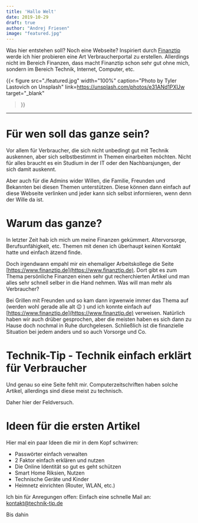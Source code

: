 ```yaml
---
title: 'Hallo Welt'
date: 2019-10-29
draft: true
author: "Andrej Friesen"
image: "featured.jpg"
---
```


Was hier entstehen soll? Noch eine Webseite?
Inspiriert durch [Finanztip](https://www.finanztip.de) werde ich hier probieren eine Art Verbraucherportal zu erstellen. Allerdings nicht im Bereich Finanzen, dass macht Finanztip schon sehr gut ohne mich, sondern im Bereich Technik, Internet, Computer, etc.

<!--more-->

{{< figure src="./featured.jpg"
width="100%"
caption="Photo by Tyler Lastovich on Unsplash"
link=https://unsplash.com/photos/e31ANd1PXUw
target="_blank"
 >}}

---

# Für wen soll das ganze sein?


Vor allem für Verbraucher, die sich nicht unbedingt gut mit Technik auskennen, aber sich selbstbestimmt in Themen einarbeiten möchten.
Nicht für alles braucht es ein Studium in der IT oder den Nachbarsjungen, der sich damit auskennt.

Aber auch für die Admins wider Willen, die Familie, Freunden und Bekannten bei diesen Themen unterstützen.
Diese können dann einfach auf diese Webseite verlinken und jeder kann sich selbst informieren, wenn denn der Wille da ist.


# Warum das ganze?

In letzter Zeit hab ich mich um meine Finanzen gekümmert. Altervorsorge, Berufsunfähigkeit, etc.
Themen mit denen ich überhaupt keinen Kontakt hatte und einfach ätzend finde.

Doch irgendwann empahl mir ein ehemaliger Arbeitskollege die Seite [https://www.finanztip.de](https://www.finanztip.de).
Dort gibt es zum Thema persönliche Finanzen einen sehr gut recherchierten Artikel und man alles sehr schnell selber in die Hand nehmen.
Was will man mehr als Verbraucher? 

Bei Grillen mit Freunden und so kam dann irgwenwie immer das Thema auf (werden wohl gerade alle alt :wink: ) und ich konnte einfach auf [https://www.finanztip.de](https://www.finanztip.de) verweisen. Natürlich haben wir auch drüber gesprochen, aber die meisten haben es sich dann zu Hause doch nochmal in Ruhe durchgelesen. Schließlich ist die finanzielle Situation bei jedem anders und so auch Vorsorge und Co.

# Technik-Tip - Technik einfach erklärt für Verbraucher

Und genau so eine Seite fehlt mir. Computerzeitschriften haben solche Artikel, allerdings sind diese meist zu technisch.

Daher hier der Feldversuch.

# Ideen für die ersten Artikel

Hier mal ein paar Ideen die mir in dem Kopf schwirren:

- Passwörter einfach verwalten
- 2 Faktor einfach erklären und nutzen
- Die Online Identität so gut es geht schützen
- Smart Home Riksien, Nutzen
- Technische Geräte und Kinder
- Heimnetz einrichten (Router, WLAN, etc.)


Ich bin für Anregungen offen: Einfach eine schnelle Mail an: [kontakt@technik-tip.de](mailto:kontakt@technik-tip.de)

Bis dahin